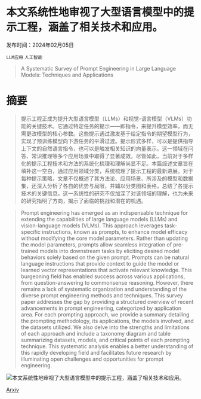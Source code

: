 # 本文系统性地审视了大型语言模型中的提示工程，涵盖了相关技术和应用。

发布时间：2024年02月05日

`LLM应用` `人工智能`

> A Systematic Survey of Prompt Engineering in Large Language Models: Techniques and Applications

# 摘要

> 提示工程正成为提升大型语言模型（LLMs）和视觉-语言模型（VLMs）功能的关键技术。它通过特定任务的提示——即指令，来提升模型效率，而无需更改模型的核心参数。这些提示通过激发基于给定指令的期望模型行为，实现了预训练模型向下游任务的平滑过渡。提示形式多样，可以是提供指导上下文的自然语言指令，也可以是触发相关知识的向量表示。这一领域在问答、常识推理等多个应用场景中取得了显著成效。尽管如此，当前对于多样化的提示工程技术和方法的系统化梳理和理解尚显不足。本篇综述文章旨在填补这一空白，通过应用领域分类，系统梳理了提示工程的最新进展。对于每种提示策略，文章不仅概述了其方法论、应用场景、所涉及的模型和数据集，还深入分析了各自的优势与局限，并辅以分类图和表格，总结了各提示技术的关键信息。这一系统性的研究不仅加深了对该领域的理解，也为未来的研究指明了方向，揭示了面临的挑战和潜在的机遇。

> Prompt engineering has emerged as an indispensable technique for extending the capabilities of large language models (LLMs) and vision-language models (VLMs). This approach leverages task-specific instructions, known as prompts, to enhance model efficacy without modifying the core model parameters. Rather than updating the model parameters, prompts allow seamless integration of pre-trained models into downstream tasks by eliciting desired model behaviors solely based on the given prompt. Prompts can be natural language instructions that provide context to guide the model or learned vector representations that activate relevant knowledge. This burgeoning field has enabled success across various applications, from question-answering to commonsense reasoning. However, there remains a lack of systematic organization and understanding of the diverse prompt engineering methods and techniques. This survey paper addresses the gap by providing a structured overview of recent advancements in prompt engineering, categorized by application area. For each prompting approach, we provide a summary detailing the prompting methodology, its applications, the models involved, and the datasets utilized. We also delve into the strengths and limitations of each approach and include a taxonomy diagram and table summarizing datasets, models, and critical points of each prompting technique. This systematic analysis enables a better understanding of this rapidly developing field and facilitates future research by illuminating open challenges and opportunities for prompt engineering.

![本文系统性地审视了大型语言模型中的提示工程，涵盖了相关技术和应用。](../../../paper_images/2402.07927/x1.png)

[Arxiv](https://arxiv.org/abs/2402.07927)